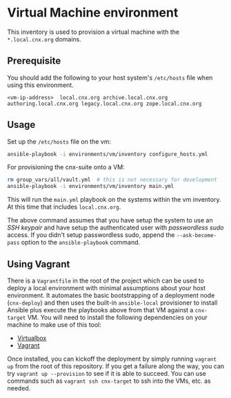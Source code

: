 # Virtual Machine environment

This inventory is used to provision a virtual machine with the ``*.local.cnx.org`` domains.

## Prerequisite

You should add the following to your host system's ``/etc/hosts`` file when using this environment.

```
<vm-ip-address>  local.cnx.org archive.local.cnx.org authoring.local.cnx.org legacy.local.cnx.org zope.local.cnx.org
```

## Usage

Set up the ``/etc/hosts`` file on the vm:

```sh
ansible-playbook -i environments/vm/inventory configure_hosts.yml
```

For provisioning the cnx-suite onto a VM:

```sh
rm group_vars/all/vault.yml  # this is not necessary for development
ansible-playbook -i environments/vm/inventory main.yml
```

This will run the ``main.yml`` playbook on the systems within the vm inventory. At this time that includes ``local.cnx.org``.

The above command assumes that you have setup the system to use an *SSH keypair* and have setup the authenticated user with *passwordless sudo* access. If you didn't setup passwordless sudo, append the ``--ask-become-pass`` option to the ``ansible-playbook`` command.

## Using Vagrant
There is a `Vagrantfile` in the root of the project which can be used to deploy a local environment with minimal assumptions about your host environment. It automates the basic bootstrapping of a deployment node (`cnx-deploy`) and then uses the built-in `ansible-local` provisioner to install Ansible plus execute the playbooks above from that VM against a `cnx-target` VM. You will need to install the following dependencies on your machine to make use of this tool:

* [Virtualbox](https://www.virtualbox.org/)
* [Vagrant](https://www.vagrantup.com/)

Once installed, you can kickoff the deployment by simply running `vagrant up` from the root of this repository. If you get a failure along the way, you can try `vagrant up --provision` to see if it is able to succeed. You can use commands such as `vagrant ssh cnx-target` to ssh into the VMs, etc. as needed.
